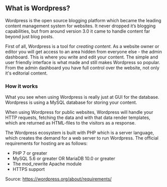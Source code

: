 ## What is Wordpress?

Wordpress is the open source blogging platform which became the leading content management system for websites. It never dropped it’s blogging capabilities, but from around version 3.0 it came to handle content far beyond just blog posts.

First of all, Wordpress is a tool for *creating content*. As a website owner or editor you will get access to an area hidden from everyone else - the admin dashboard. This is where you write and edit your content. The simple and user friendly interface is what made and still makes Wordpress so popular. From the admin dashboard you have full control over the website, not only it's editorial content.

### How it works
What you see when using Wordpress is really just at GUI for the database. Wordpress is using a MySQL database for storing your content.

When using Wordpress for public websites, Wordpress will handle your HTTP requests, fetching the data and with that data render templates, which are returned as HTML-files to the visitors as a response.

The Wordpress ecosystem is built with PHP which is a server language, which creates the demand for a web server to run Wordpress. The official requirements for hosting are as follows:

- PHP 7 or greater
- MySQL 5.6 or greater OR MariaDB 10.0 or greater
- The mod_rewrite Apache module
- HTTPS support

Source: https://wordpress.org/about/requirements/
